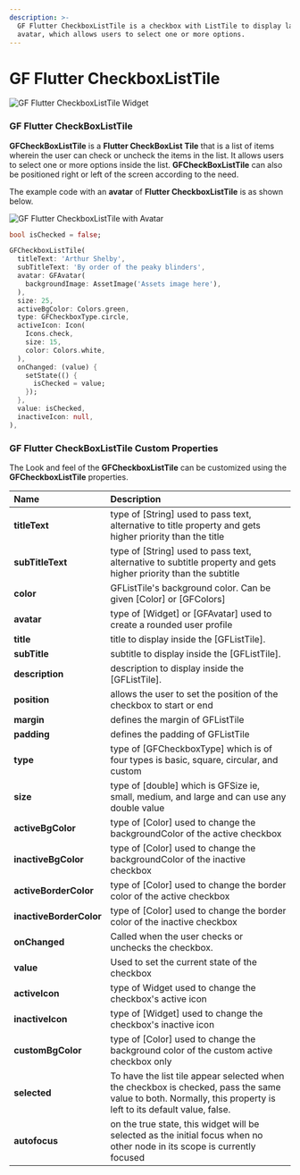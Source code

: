 ```yaml
---
description: >-
  GF Flutter CheckboxListTile is a checkbox with ListTile to display labels and
  avatar, which allows users to select one or more options.
---
```


# GF Flutter CheckboxListTile

![GF Flutter CheckboxListTile Widget](https://ik.imagekit.io/ionicfirebaseapp/getwidget/docs/tr:w-800,f-auto/Docs_banner-Checkbox_list_tile_2x_C8edTv6HW.png)

### GF Flutter CheckBoxListTile 

**GFCheckBoxListTile** is a **Flutter CheckBoxList Tile** that is a list of items wherein the user can check or uncheck the items in the list. It allows users to select one or more options inside the list. **GFCheckBoxListTile** can also be positioned right or left of the screen according to the need.

The example code with an **avatar** of **Flutter CheckboxListTile** is as shown below.

![GF Flutter CheckboxListTile with Avatar](https://ik.imagekit.io/ionicfirebaseapp/getwidget/docs/tr:w-800,f-auto/Checkbox_list_tile_3x_pjFO-T5_W.png)

```dart
bool isChecked = false;

GFCheckboxListTile(
  titleText: 'Arthur Shelby',
  subTitleText: 'By order of the peaky blinders',
  avatar: GFAvatar(
    backgroundImage: AssetImage('Assets image here'),
  ),
  size: 25,
  activeBgColor: Colors.green,
  type: GFCheckboxType.circle,
  activeIcon: Icon(
    Icons.check,
    size: 15,
    color: Colors.white,
  ),
  onChanged: (value) {
    setState(() {
      isChecked = value;
    });
  },
  value: isChecked,
  inactiveIcon: null,
),
```

### **GF Flutter CheckBoxListTile** Custom Properties

The Look and feel of the **GFCheckboxListTile** can be customized using the **GFCheckboxListTile** properties.

| Name  | Description |
| :--- | :--- |
| **titleText** | type of \[String\] used to pass text, alternative to title property and gets higher priority than the title |
| **subTitleText** | type of \[String\] used to pass text, alternative to subtitle property and gets higher priority than the subtitle |
| **color** | GFListTile's background color. Can be given \[Color\] or \[GFColors\] |
| **avatar** | type of \[Widget\] or \[GFAvatar\] used to create a rounded user profile |
| **title** | title to display inside the \[GFListTile\].  |
| **subTitle** | subtitle to display inside the \[GFListTile\].  |
| **description** | description to display inside the \[GFListTile\].  |
| **position** | allows the user to set the position of the checkbox to start or end |
| **margin** | defines the margin of GFListTile |
| **padding** | defines the padding of GFListTile |
| **type** | type of \[GFCheckboxType\] which is of four types is basic, square, circular, and custom |
| **size** | type of \[double\] which is GFSize ie, small, medium, and large and can use any double value |
| **activeBgColor** | type of \[Color\] used to change the backgroundColor of the active checkbox |
| **inactiveBgColor** | type of \[Color\] used to change the backgroundColor of the inactive checkbox |
| **activeBorderColor** | type of \[Color\] used to change the border color of the active checkbox |
| **inactiveBorderColor** | type of \[Color\] used to change the border color of the inactive checkbox |
| **onChanged** | Called when the user checks or unchecks the checkbox. |
| **value** | Used to set the current state of the checkbox |
| **activeIcon** | type of Widget used to change the  checkbox's active icon |
| **inactiveIcon** | type of \[Widget\] used to change the  checkbox's inactive icon |
| **customBgColor** | type of \[Color\] used to change the background color of the custom active  checkbox only |
| **selected** | To have the list tile appear selected when the checkbox is checked, pass the same value to both. Normally, this property is left to its default value, false. |
| **autofocus** | on the true state,  this widget will be selected as the initial focus when no other node in its scope is currently focused |

